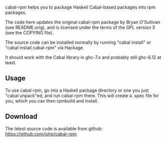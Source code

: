 cabal-rpm helps you to package Haskell Cabal-based packages into rpm packages.

The code here updates the original cabal-rpm package by Bryan O'Sullivan
(see README.orig), and is licensed under the terms of the GPL version 3
(see the COPYING file).

The source code can be installed normally by running "cabal install"
or "cabal install cabal-rpm" via Hackage.

It should work with the Cabal library in ghc-7.x and
probably still ghc-6.12 at least.


Usage
-----
To use cabal-rpm, go into a Haskell package directory or
one you just "cabal unpack"ed, and run cabal-rpm there.
This will create a .spec file for you, which you can then rpmbuild and install.


Download
--------
The latest source code is available from github:
https://github.com/juhp/cabal-rpm
